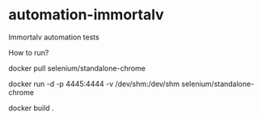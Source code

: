 # automation-immortalv
 Immortalv automation tests

How to run?

docker pull selenium/standalone-chrome

docker run -d -p 4445:4444 -v /dev/shm:/dev/shm selenium/standalone-chrome

docker build .
